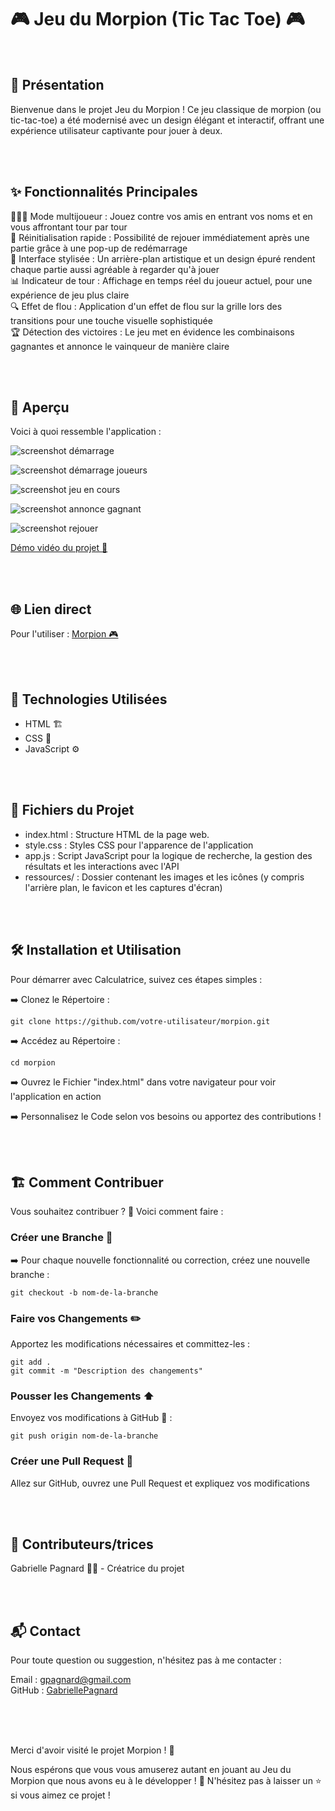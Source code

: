 # 🎮 Jeu du Morpion (Tic Tac Toe) 🎮

<br>

## 📜 Présentation

Bienvenue dans le projet Jeu du Morpion ! Ce jeu classique de morpion (ou tic-tac-toe) a été modernisé avec un design élégant et interactif, offrant une expérience utilisateur captivante pour jouer à deux.   

<br>
<br>

## ✨ Fonctionnalités Principales

🧑‍🤝‍🧑 Mode multijoueur : Jouez contre vos amis en entrant vos noms et en vous affrontant tour par tour   
🔄 Réinitialisation rapide : Possibilité de rejouer immédiatement après une partie grâce à une pop-up de redémarrage   
🎨 Interface stylisée : Un arrière-plan artistique et un design épuré rendent chaque partie aussi agréable à regarder qu'à jouer   
📊 Indicateur de tour : Affichage en temps réel du joueur actuel, pour une expérience de jeu plus claire    
🔍 Effet de flou : Application d'un effet de flou sur la grille lors des transitions pour une touche visuelle sophistiquée   
🏆 Détection des victoires : Le jeu met en évidence les combinaisons gagnantes et annonce le vainqueur de manière claire   

<br>
<br>

## 📸 Aperçu

Voici à quoi ressemble l'application :   

![screenshot démarrage](ressources/screenshot_demarrage_jeu.jpg)

![screenshot démarrage joueurs](ressources/screenshot_demarrage_jeu_joueurs.jpg)

![screenshot jeu en cours](ressources/screenshot_jeu_en_cours.jpg)

![screenshot annonce gagnant](ressources/screenshot_annonce%20gagnantjpg.jpg)

![screenshot rejouer](ressources/screenshot_rejouer.jpg)

[Démo vidéo du projet 🎥](https://www.youtube.com/watch?v=YpDL0R0R4lw)

<br>
<br>

## 🌐 Lien direct

Pour l'utiliser : [Morpion 🎮](https://gabriellepagnard.github.io/Morpion/)   


<br>
<br>

## 🔧 Technologies Utilisées

- HTML 🏗️    
- CSS 🎨   
- JavaScript ⚙️   

<br>
<br>

## 📂 Fichiers du Projet

- index.html : Structure HTML de la page web.   
- style.css : Styles CSS pour l'apparence de l'application   
- app.js : Script JavaScript pour la logique de recherche, la gestion des résultats et les interactions avec l'API    
- ressources/ : Dossier contenant les images et les icônes (y compris l'arrière plan, le favicon et les captures d'écran)   

<br>
<br>


## 🛠️ Installation et Utilisation

Pour démarrer avec Calculatrice, suivez ces étapes simples :   

➡️ Clonez le Répertoire :   

`git clone https://github.com/votre-utilisateur/morpion.git`   

➡️ Accédez au Répertoire :   

`cd morpion`   

➡️ Ouvrez le Fichier "index.html" dans votre navigateur pour voir l'application en action   

➡️ Personnalisez le Code selon vos besoins ou apportez des contributions !   

<br>
<br>


## 🏗️ Comment Contribuer

Vous souhaitez contribuer ? 🎉 Voici comment faire :   

### Créer une Branche 🌿

➡️ Pour chaque nouvelle fonctionnalité ou correction, créez une nouvelle branche :   

`git checkout -b nom-de-la-branche`   

### Faire vos Changements ✏️   

Apportez les modifications nécessaires et committez-les :   

`git add .`   
`git commit -m "Description des changements"`   

### Pousser les Changements ⬆️   

Envoyez vos modifications à GitHub 📨 :

`git push origin nom-de-la-branche`   

### Créer une Pull Request 🔄   

Allez sur GitHub, ouvrez une Pull Request et expliquez vos modifications   

<br>
<br>

## 🤝 Contributeurs/trices

Gabrielle Pagnard 🧑‍💻 - Créatrice du projet

<br>
<br>

## 📬 Contact

Pour toute question ou suggestion, n'hésitez pas à me contacter :   

Email : gpagnard@gmail.com   
GitHub : [GabriellePagnard](https://github.com/GabriellePagnard)     

<br>
<br>
<br>

Merci d'avoir visité le projet Morpion ! 🚀   

Nous espérons que vous vous amuserez autant en jouant au Jeu du Morpion que nous avons eu à le développer ! 🎉 
N'hésitez pas à laisser un ⭐ si vous aimez ce projet !  